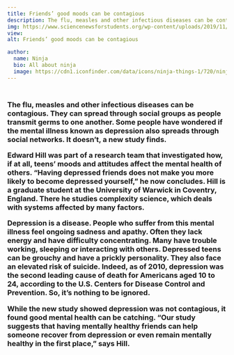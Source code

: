 ```yaml
---
title: Friends’ good moods can be contagious
description: The flu, measles and other infectious diseases can be contagious. They can spread through social groups as people transmit germs to one another. Some people have wondered if the mental illness known as depression also spreads through social networks. It doesn’t, a new study finds.
img: https://www.sciencenewsforstudents.org/wp-content/uploads/2019/11/860-header-contagious-happiness-5735022922_4a30a77024_b.jpg
view: 
alt: Friends’ good moods can be contagious

author:
  name: Ninja
  bio: All about ninja
  image: https://cdn1.iconfinder.com/data/icons/ninja-things-1/720/ninja-background-256.png
---
```

<h3>
<br>
The flu, measles and other infectious diseases can be contagious. They can spread through social groups as people transmit germs to one another. Some people have wondered if the mental illness known as depression also spreads through social networks. It doesn’t, a new study finds.

Edward Hill was part of a research team that investigated how, if at all, teens’ moods and attitudes affect the mental health of others. “Having depressed friends does not make you more likely to become depressed yourself,” he now concludes. Hill is a graduate student at the University of Warwick in Coventry, England. There he studies complexity science, which deals with systems affected by many factors.

Depression is a disease. People who suffer from this mental illness feel ongoing sadness and apathy. Often they lack energy and have difficulty concentrating. Many have trouble working, sleeping or interacting with others. Depressed teens can be grouchy and have a prickly personality. They also face an elevated risk of suicide. Indeed, as of 2010, depression was the second leading cause of death for Americans aged 10 to 24, according to the U.S. Centers for Disease Control and Prevention. So, it’s nothing to be ignored.

While the new study showed depression was not contagious, it found good mental health can be catching. “Our study suggests that having mentally healthy friends can help someone recover from depression or even remain mentally healthy in the first place,” says Hill.
</h3>
